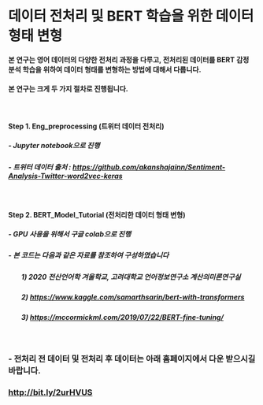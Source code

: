# 데이터 전처리 및 BERT 학습을 위한 데이터 형태 변형 

#### 본 연구는 영어 데이터의 다양한 전처리 과정을 다루고, 전처리된 데이터를 BERT 감정 분석 학습을 위하여 데이터 형태를 변형하는 방법에 대해서 다룹니다. 

#### 본 연구는 크게 두 가지 절차로 진행됩니다. 
&nbsp;&nbsp;&nbsp;&nbsp;&nbsp;&nbsp;&nbsp;&nbsp;

#### Step 1. Eng_preprocessing (트위터 데이터 전처리)  

##### - Jupyter notebook으로 진행
##### - 트위터 데이터 출처 : https://github.com/akanshajainn/Sentiment-Analysis-Twitter-word2vec-keras

&nbsp;&nbsp;&nbsp;&nbsp;&nbsp;&nbsp;&nbsp;&nbsp;
#### Step 2. BERT_Model_Tutorial (전처리한 데이터 형태 변형)

##### - GPU 사용을 위해서 구글 colab으로 진행 

##### - 본 코드는 다음과 같은 자료를 참조하여 구성하였습니다

#####  &nbsp;&nbsp;&nbsp;&nbsp;&nbsp;&nbsp;&nbsp;&nbsp;1) 2020 전산언어학 겨울학교, 고려대학교 언어정보연구소 계산의미론연구실

##### &nbsp;&nbsp;&nbsp;&nbsp;&nbsp;&nbsp;&nbsp;&nbsp;2) https://www.kaggle.com/samarthsarin/bert-with-transformers

##### &nbsp;&nbsp;&nbsp;&nbsp;&nbsp;&nbsp;&nbsp;&nbsp;3) https://mccormickml.com/2019/07/22/BERT-fine-tuning/


&nbsp;
&nbsp;
&nbsp;


### - 전처리 전 데이터 및 전처리 후 데이터는 아래 홈페이지에서 다운 받으시길 바랍니다. 
### 	http://bit.ly/2urHVUS
